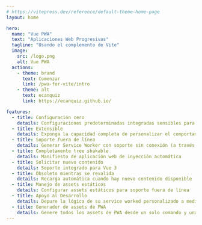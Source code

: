 ```yaml
---
# https://vitepress.dev/reference/default-theme-home-page
layout: home

hero:
  name: "Vue PWA"
  text: "Aplicaciones Web Progresivas"
  tagline: "Usando el complemento de Vite"
  image:
    src: /logo.png
    alt: Vue PWA
  actions:
    - theme: brand
      text: Comenzar
      link: /pwa-for-vite/intro
    - theme: alt
      text: ecanquiz
      link: https://ecanquiz.github.io/

features:
  - title: Configuración cero
    details: Configuraciones predeterminadas integradas sensibles para casos de uso común
  - title: Extensible
    details: Exponga la capacidad completa de personalizar el comportamiento del complemento
  - title: Soporte fuera de línea
    details: Generar Service Worker con soporte sin conexión (a través de Workbox)
  - title: Completamente tree shakable
    details: Manifiesto de aplicación web de inyección automática
  - title: Solicitar nuevo contenido
    details: Soporte integrado para Vue 3
  - title: Obsoleto mientras se revalida
    details: Recarga automática cuando hay nuevo contenido disponible
  - title: Manejo de assets estáticos
    details: Configurar assets estáticos para soporte fuera de línea
  - title: Apoyo al Desarrollo
    details: Depure la lógica de su service worked personalizado a medida que desarrolla su aplicación
  - title: Generador de assets de PWA
    details: Genere todos los assets de PWA desde un solo comando y una sola imagen de origen
---
```






